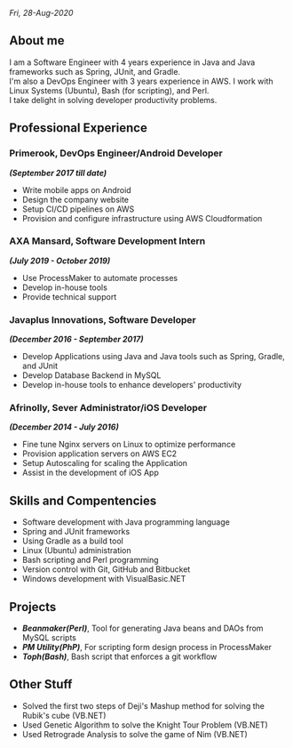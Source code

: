<i>Fri, 28-Aug-2020</i>
<a href="https://linkedin.com/in/dejiadegbite" target="_blank" class="fa fa-linkedin fa-2x" style="margin : 12px"></a>
<a href="https://twitter.com/d2alphame" target="_blank" class="fa fa-twitter fa-2x" style="margin : 12px"></a>
<a href="https://github.com/d2alphame" target="_blank" class="fa fa-github fa-2x" style="margin : 12px"></a>
<a href="https://facebook.com/dejiadegbite" target="_blank" class="fa fa-facebook fa-2x" style="margin : 12px"></a>
<a href="https://quora.com/profile/Deji-Adegbite" target="_blank" class="fa fa-quora fa-2x" style="margin : 12px"></a>

## About me

I am a Software Engineer with 4 years experience in Java and Java frameworks such as Spring, JUnit, and Gradle.  
I'm also a DevOps Engineer with 3 years experience in AWS. I work with Linux Systems (Ubuntu), Bash (for scripting),
and Perl.  
I take delight in solving developer productivity problems.

## Professional Experience

### Primerook, DevOps Engineer/Android Developer
***(September 2017 till date)***
+ Write mobile apps on Android
+ Design the company website
+ Setup CI/CD pipelines on AWS
+ Provision and configure infrastructure using AWS Cloudformation

### AXA Mansard, Software Development Intern 
***(July 2019 - October 2019)***
+ Use ProcessMaker to automate processes
+ Develop in-house tools
+ Provide technical support

### Javaplus Innovations, Software Developer
***(December 2016 - September 2017)***
+ Develop Applications using Java and Java tools such as Spring, Gradle, and JUnit
+ Develop Database Backend in MySQL
+ Develop in-house tools to enhance developers' productivity

### Afrinolly, Sever Administrator/iOS Developer
***(December 2014 - July 2016)***
+ Fine tune Nginx servers on Linux to optimize performance
+ Provision application servers on AWS EC2
+ Setup Autoscaling for scaling the Application
+ Assist in the development of iOS App

## Skills and Compentencies
+ Software development with Java programming language
+ Spring and JUnit frameworks
+ Using Gradle as a build tool
+ Linux (Ubuntu) administration
+ Bash scripting and Perl programming
+ Version control with Git, GitHub and Bitbucket
+ Windows development with VisualBasic.NET

## Projects
+ ***Beanmaker(Perl)***, Tool for generating Java beans and DAOs from MySQL scripts
+ ***PM Utility(PhP)***, For scripting form design process in ProcessMaker
+ ***Toph(Bash)***, Bash script that enforces a git workflow

## Other Stuff
+ Solved the first two steps of Deji's Mashup method for solving the Rubik's cube (VB.NET)
+ Used Genetic Algorithm to solve the Knight Tour Problem (VB.NET)
+ Used Retrograde Analysis to solve the game of Nim (VB.NET)

<a href="https://linkedin.com/in/dejiadegbite" target="_blank" class="fa fa-linkedin fa-2x" style="margin : 12px"></a>
<a href="https://twitter.com/d2alphame" target="_blank" class="fa fa-twitter fa-2x" style="margin : 12px"></a>
<a href="https://github.com/d2alphame" target="_blank" class="fa fa-github fa-2x" style="margin : 12px"></a>
<a href="https://facebook.com/dejiadegbite" target="_blank" class="fa fa-facebook fa-2x" style="margin : 12px"></a>
<a href="https://quora.com/profile/Deji-Adegbite" target="_blank" class="fa fa-quora fa-2x" style="margin : 12px"></a>